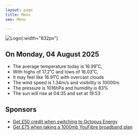 ```yaml
---
layout: page
title: Menu
seo: Menu

---
```


![Logo](/images/logo.jpg){:width="832px"}

<!-- weather_marker starts -->
## On Monday, 04 August 2025

- The average temperature today is 16.99˚C,
- With highs of 17.2˚C and lows of 16.03˚C,
- It may feel like 16.91˚C with overcast clouds
- The wind speed is 1.34m/s and visibility is 10000m
- The pressure is 1016hPa and humidity is 83%
- The sun will rise at 04:35 and set at 19:53

<!-- weather_marker ends -->

## Sponsors

- [Get £50 credit when switching to Octopus Energy](https://bit.ly/3oD1nnS)
- [Get £75 when taking a 1000mb YouFibre broadband plan](https://aklam.io/91zWhU?)
